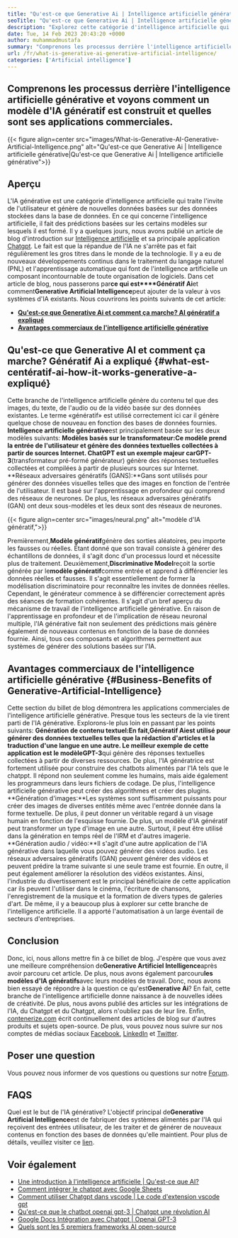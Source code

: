 ```yaml
---
title: "Qu'est-ce que Generative Ai | Intelligence artificielle générative" 
seoTitle: "Qu'est-ce que Generative Ai | Intelligence artificielle générative" 
description: "Explorez cette catégorie d'intelligence artificielle qui génère un contenu unique. Commençons l'article et essayons d'obtenir la réponse Qu'est-ce que l'IA génératrice?" 
date: Tue, 14 Feb 2023 20:43:20 +0000
author: muhammadmustafa
summary: "Comprenons les processus derrière l'intelligence artificielle générative et voyons comment un modèle d'IA génératif est construit et quelles sont ses applications commerciales." 
url: /fr/what-is-generative-ai-generative-artificial-intelligence/
categories: ['Artificial intelligence']
---
```


## Comprenons les processus derrière l'intelligence artificielle générative et voyons comment un modèle d'IA génératif est construit et quelles sont ses applications commerciales.

{{< figure align=center src="images/What-is-Generative-AI-Generative-Artificial-Intelligence.png" alt="Qu'est-ce que Generative Ai | Intelligence artificielle générative|Qu'est-ce que Generative Ai | Intelligence artificielle générative">}}


## Aperçu
L'IA générative est une catégorie d'intelligence artificielle qui traite l'invite de l'utilisateur et génère de nouvelles données basées sur des données stockées dans la base de données. En ce qui concerne l'intelligence artificielle, il fait des prédictions basées sur les certains modèles sur lesquels il est formé. Il y a quelques jours, nous avons publié un article de blog d'introduction sur [Intelligence artificielle][1] et sa principale application [Chatgpt][2]. Le fait est que la répandue de l'IA ne s'arrête pas et fait régulièrement les gros titres dans le monde de la technologie. Il y a eu de nouveaux développements continus dans le traitement du langage naturel (PNL) et l'apprentissage automatique qui font de l'intelligence artificielle un composant incontournable de toute organisation de logiciels. Dans cet article de blog, nous passerons par**ce qui est****Génératif Ai**et comment**Generative Artificial Intelligence**peut ajouter de la valeur à vos systèmes d'IA existants.
Nous couvrirons les points suivants de cet article:
  * [**Qu'est-ce que Generative Ai et comment ça marche? AI génératif a expliqué**][3]
  * [**Avantages commerciaux de l'intelligence artificielle générative**][4]

## Qu'est-ce que Generative AI et comment ça marche? Génératif Ai a expliqué   {#what-est-centératif-ai-how-it-works-generative-a-expliqué}
Cette branche de l'intelligence artificielle génère du contenu tel que des images, du texte, de l'audio ou de la vidéo basée sur des données existantes. Le terme «génératif» est utilisé correctement ici car il génère quelque chose de nouveau en fonction des bases de données fournies.
**Intelligence artificielle générative**est principalement basée sur les deux modèles suivants:
**Modèles basés sur le transformateur:**Ce modèle prend la entrée de l'utilisateur et génère des données textuelles collectées à partir de sources Internet. ChatGPT est un exemple majeur car**GPT-3**(transformateur pré-formé générateur) génère des réponses textuelles collectées et compilées à partir de plusieurs sources sur Internet.
**Réseaux adversaires génératifs (GANS):**Gans sont utilisés pour générer des données visuelles telles que des images en fonction de l'entrée de l'utilisateur. Il est basé sur l'apprentissage en profondeur qui comprend des réseaux de neurones. De plus, les réseaux adversaires génératifs (GAN) ont deux sous-modèles et les deux sont des réseaux de neurones.

{{< figure align=center src="images/neural.png" alt="modèle d'IA génératif,">}}

Premièrement,**Modèle génératif**génère des sorties aléatoires, peu importe les fausses ou réelles. Étant donné que son travail consiste à générer des échantillons de données, il s'agit donc d'un processus lourd et nécessite plus de traitement. Deuxièmement,**Discriminative Model**reçoit la sortie générée par le**modèle génératif**comme entrée et apprend à différencier les données réelles et fausses. Il s'agit essentiellement de former la modélisation discriminatoire pour reconnaître les invites de données réelles. Cependant, le générateur commence à se différencier correctement après des séances de formation cohérentes.
Il s'agit d'un bref aperçu du mécanisme de travail de l'intelligence artificielle générative. En raison de l'apprentissage en profondeur et de l'implication de réseau neuronal multiple, l'IA générative fait non seulement des prédictions mais génère également de nouveaux contenus en fonction de la base de données fournie. Ainsi, tous ces composants et algorithmes permettent aux systèmes de générer des solutions basées sur l'IA.

## Avantages commerciaux de l'intelligence artificielle générative   {#Business-Benefits of Generative-Artificial-Intelligence}
Cette section du billet de blog démontrera les applications commerciales de l'intelligence artificielle générative. Presque tous les secteurs de la vie tirent parti de l'IA générative. Explorons-le plus loin en passant par les points suivants:
**Génération de contenu textuel:**En fait,**Génératif Ai**est utilisé pour générer des données textuelles telles que la rédaction d'articles et la traduction d'une langue en une autre. Le meilleur exemple de cette application est le modèle**GPT-3**qui génère des réponses textuelles collectées à partir de diverses ressources. De plus, l'IA génératrice est fortement utilisée pour construire des chatbots alimentés par l'IA tels que le chatppt. Il répond non seulement comme les humains, mais aide également les programmeurs dans leurs fichiers de codage. De plus, l'intelligence artificielle générative peut créer des algorithmes et créer des plugins.
**Génération d'images:**Les systèmes sont suffisamment puissants pour créer des images de diverses entités même avec l'entrée donnée dans la forme textuelle. De plus, il peut donner un véritable regard à un visage humain en fonction de l'esquisse fournie. De plus, un modèle d'IA génératif peut transformer un type d'image en une autre. Surtout, il peut être utilisé dans la génération en temps réel de l'IRM et d'autres imagerie.
**Génération audio / vidéo:**Il s'agit d'une autre application de l'IA générative dans laquelle vous pouvez générer des vidéos audio. Les réseaux adversaires génératifs (GAN) peuvent générer des vidéos et peuvent prédire la trame suivante si une seule trame est fournie. En outre, il peut également améliorer la résolution des vidéos existantes. Ainsi, l'industrie du divertissement est le principal bénéficiaire de cette application car ils peuvent l'utiliser dans le cinéma, l'écriture de chansons, l'enregistrement de la musique et la formation de divers types de galeries d'art.
De même, il y a beaucoup plus à explorer sur cette branche de l'intelligence artificielle. Il a apporté l'automatisation à un large éventail de secteurs d'entreprises.

## Conclusion
Donc, ici, nous allons mettre fin à ce billet de blog. J'espère que vous avez une meilleure compréhension de**Generative Artificiel Intelligence**après avoir parcouru cet article. De plus, nous avons également parcouru**les modèles d'IA génératifs**avec leurs modèles de travail. Donc, nous avons bien essayé de répondre à la question ce qu'est**Generative Ai**? En fait, cette branche de l'intelligence artificielle donne naissance à de nouvelles idées de créativité. De plus, nous avons publié des articles sur les intégrations de l'IA, du Chatgpt et du Chatgpt, alors n'oubliez pas de leur lire.
Enfin, [contenerize.com][5] écrit continuellement des articles de blog sur d'autres produits et sujets open-source. De plus, vous pouvez nous suivre sur nos comptes de médias sociaux [Facebook][6], [LinkedIn][7] et [Twitter][8].

## Poser une question
Vous pouvez nous informer de vos questions ou questions sur notre [Forum][9].

## FAQS
Quel est le but de l'IA générative?
L'objectif principal de**Generative Artificial Intelligence**est de fabriquer des systèmes alimentés par l'IA qui reçoivent des entrées utilisateur, de les traiter et de générer de nouveaux contenus en fonction des bases de données qu'elle maintient. Pour plus de détails, veuillez visiter ce [lien][3].

## Voir également
  * [Une introduction à l'intelligence artificielle | Qu'est-ce que AI?][1]
  * [Comment intégrer le chatppt avec Google Sheets][10]
  * [Comment utiliser Chatgpt dans vscode | Le code d'extension vscode gpt][11]
  * [Qu'est-ce que le chatbot openai gpt-3 | Chatgpt une révolution AI][2]
  * [Google Docs Intégration avec Chatgpt | Openai GPT-3][12]
  * [Quels sont les 5 premiers frameworks AI open-source][13]

  
[1]: https://blog.containerize.com/artificial-intelligence/an-introduction-to-artificial-intelligence-what-is-ai/
[2]: https://blog.containerize.com/artificial-intelligence/what-is-openai-chatbot-gpt-3-chatgpt-an-ai-revolution/
[3]: #What-is-Generative-AI-how-it-works-Generative-AI-explained
[4]: #Business-benefits-of-Generative-Artificial-Intelligence
[5]: https://www.containerize.com/
[6]: https://web.facebook.com/containerize
[7]: https://www.linkedin.com/company/containerize/
[8]: https://twitter.com/containerize_co
[9]: https://forum.containerize.com/
[10]: https://blog.containerize.com/artificial-intelligence/integrate-chatgpt-with-google-sheets/
[11]: https://blog.containerize.com/artificial-intelligence/how-to-use-chatgpt-in-vscode-the-vscode-extension-codegpt/
[12]: https://blog.containerize.com/artificial-intelligence/google-docs-integration-with-chatgpt/
[13]: https://blog.containerize.com/artificial-intelligence/top-5-open-source-ai-frameworks/
